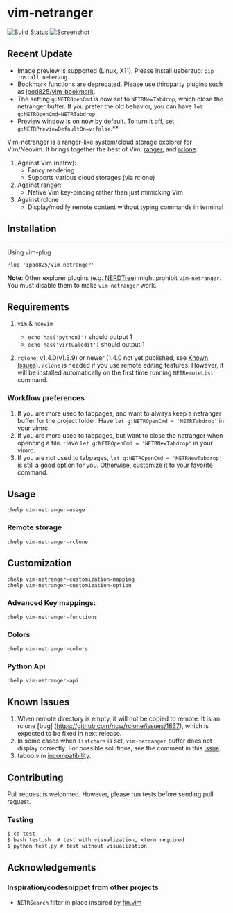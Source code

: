 vim-netranger
=============
[![Build Status](https://travis-ci.org/ipod825/vim-netranger.svg?branch=master)](https://travis-ci.org/ipod825/vim-netranger)
![Screenshot](https://user-images.githubusercontent.com/1246394/99349292-7af05e80-2850-11eb-9b38-2b6e2bfc322f.gif)


## Recent Update
* Image preview is supported (Linux, X11). Please install ueberzug: `pip install ueberzug`
* Bookmark functions are deprecated. Please use thirdparty plugins such as [ipod825/vim-bookmark](https://github.com/ipod825/vim-bookmark).
* The setting `g:NETROpenCmd` is now set to `NETRNewTabdrop`, which close the netranger buffer. If you prefer the old behavior, you can have `let g:NETROpenCmd=NETRTabdrop`.
* Preview window is on now by default. To turn it off, set `g:NETRPreviewDefaultOn=v:false`.**

Vim-netranger is a ranger-like system/cloud storage explorer for Vim/Neovim. It brings together the best of Vim, [ranger](https://github.com/ranger/ranger), and [rclone](https://rclone.org/):

1. Against Vim (netrw):
    - Fancy rendering
    - Supports various cloud storages (via rclone)
2. Against ranger:
    - Native Vim key-binding rather than just mimicking Vim
3. Against rclone
    - Display/modify remote content without typing commands in terminal

## Installation
------------

Using vim-plug

```viml
Plug 'ipod825/vim-netranger'
```
__Note__: Other explorer plugins (e.g. [NERDTree](https://github.com/scrooloose/nerdtree)) might prohibit `vim-netranger`. You must disable them to make `vim-netranger` work.

## Requirements

1. `vim` & `neovim`
    - `echo has('python3')` should output 1
    - `echo has('virtualedit')` should output 1

2. `rclone`: v1.4.0(v1.3.9) or newer (1.4.0 not yet published, see [Known Issues](#known-issues)). `rclone` is needed if you use remote editing features. However, it will be installed automatically on the first time running `NETRemoteList` command.

### Workflow preferences
1. If you are more used to tabpages, and want to always keep a netranger buffer for the project folder. Have `let g:NETROpenCmd = 'NETRTabdrop'` in your vimrc.
2. If you are more used to tabpages, but want to close the netranger when openning a file. Have `let g:NETROpenCmd = 'NETRNewTabdrop'` in your vimrc.
3. If you are not used to tabpages, `let g:NETROpenCmd = 'NETRNewTabdrop'` is still a good option for you. Otherwise, customize it to your favorite command.

## Usage

```vim
:help vim-netranger-usage
```

### Remote storage
```vim
:help vim-netranger-rclone
```


## Customization
```vim
:help vim-netranger-customization-mapping
:help vim-netranger-customization-option
```

### Advanced Key mappings:
```vim
:help vim-netranger-functions
```

### Colors
```vim
:help vim-netranger-colors
```


### Python Api
```vim
:help vim-netranger-api
```

## Known Issues
1. When remote directory is empty, it will not be copied to remote. It is an rclone [bug] (https://github.com/ncw/rclone/issues/1837), which is expected to be fixed in next release.
2. In some cases when `listchars` is set, `vim-netranger` buffer does not display correctly. For possible solutions, see the comment in this [issue](https://github.com/ipod825/vim-netranger/issues/14).
3. taboo.vim [incompatibility](https://github.com/gcmt/taboo.vim/pull/34).



## Contributing
Pull request is welcomed. However, please run tests before sending pull request.

### Testing
~~~{.bash}
$ cd test
$ bash test.sh  # test with visualization, xterm required
$ python test.py # test without visualization
~~~

## Acknowledgements
### Inspiration/codesnippet from other projects
* `NETRSearch` filter in place inspired by [fin.vim](https://github.com/lambdalisue/fin.vim)
